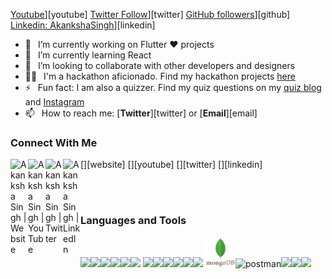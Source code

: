 [Youtube](https://img.shields.io/static/v1?label=CoderJedi&message=Subscribe&logo=YouTube&color=FF0000&style=for-the-badge)][youtube]
[Twitter Follow](https://img.shields.io/twitter/follow/coder_jedi?color=1DA1F2&label=Followers&logo=twitter&style=for-the-badge)][twitter]
[GitHub followers](https://img.shields.io/github/followers/Akanksha1212?logo=GitHub&style=for-the-badge)][github]
[Linkedin: AkankshaSingh](https://img.shields.io/badge/-CONNECT-blue?style=for-the-badge&logo=Linkedin&link=https://www.linkedin.com/in/AkankshaSingh/)][linkedin]

- 🔭 &ensp;I’m currently working on Flutter ❤️ projects
- 🌱 &ensp;I’m currently learning React 
- 👯 &ensp;I’m looking to collaborate with other developers and designers
- 👩‍💻 &ensp;I'm a hackathon aficionado. Find my hackathon projects [here](https://devpost.com/coderjedi) 
- ⚡ &ensp;Fun fact: I am also a quizzer. Find my quiz questions on my [quiz blog](https://curiouscuriequiz.wordpress.com/category/quiz-sets/) and [Instagram](https://www.instagram.com/p/BrVMaJrBOBF/) 
- 📫 &ensp;How to reach me: [**Twitter**][twitter] or [**Email**][email]

### Connect With Me

[<img align="left" alt="Akanksha Singh | Website" width="28px" src="https://www.freepnglogos.com/uploads/logo-website-png/logo-website-website-logo-png-transparent-background-background-15.png" />][website]
[<img align="left" alt="Akanksha Singh | YouTube" width="28px" src="https://upload.wikimedia.org/wikipedia/commons/thumb/0/09/YouTube_full-color_icon_%282017%29.svg/640px-YouTube_full-color_icon_%282017%29.svg.png" />][youtube]
[<img align="left" alt="Akanksha Singh | Twitter" width="28px" src="https://upload.wikimedia.org/wikipedia/commons/thumb/4/4f/Twitter-logo.svg/934px-Twitter-logo.svg.png" />][twitter]
[<img align="left" alt="Akanksha Singh | LinkedIn" width="28px" src="https://cdn-icons-png.flaticon.com/512/174/174857.png" />][linkedin]

<br />
<br />

### Languages and Tools

<img src="https://img.icons8.com/color/48/000000/c-plus-plus-logo.png"/><img src="https://img.icons8.com/color/48/000000/javascript.png"/><img src="https://img.icons8.com/color/48/000000/dart.png"/><img src="https://img.icons8.com/color/48/000000/flutter.png"/><img src="https://img.icons8.com/color/48/000000/python.png"/><img src="https://img.icons8.com/color/48/000000/html-5.png"/> <img src="https://img.icons8.com/color/48/000000/css3.png"/><img src="https://img.icons8.com/color/48/000000/php.png"/><img src="https://img.icons8.com/color/48/000000/nodejs.png"/><img src="https://img.icons8.com/color/48/000000/firebase.png"/><img src="https://img.icons8.com/color/48/000000/google-cloud.png"/><img src="https://img.icons8.com/fluent/50/000000/mysql-logo.png"/>
<img src="https://raw.githubusercontent.com/devicons/devicon/master/icons/mongodb/mongodb-original-wordmark.svg" alt="mongodb" width="48" height="48"/><img src="https://www.vectorlogo.zone/logos/getpostman/getpostman-icon.svg" alt="postman" width="45" height="45"/><img src="https://img.icons8.com/color/48/000000/figma--v1.png"/><img src="https://img.icons8.com/color/48/000000/visual-studio-code-2019.png"/><img src="https://img.icons8.com/color/48/000000/xcode.png"/>


